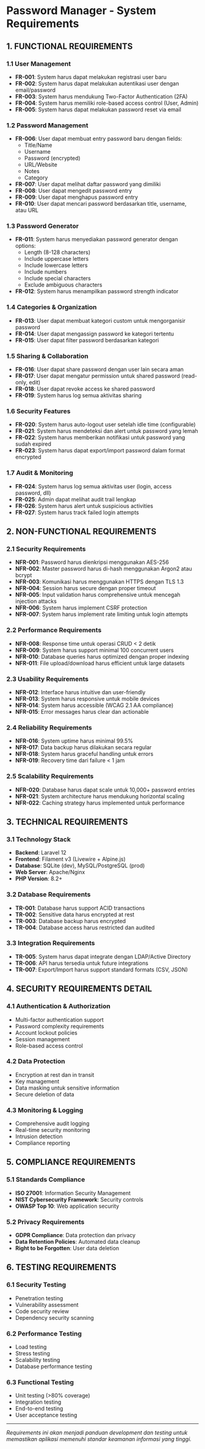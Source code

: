 # Password Manager - System Requirements

## 1. FUNCTIONAL REQUIREMENTS

### 1.1 User Management
- **FR-001**: System harus dapat melakukan registrasi user baru
- **FR-002**: System harus dapat melakukan autentikasi user dengan email/password
- **FR-003**: System harus mendukung Two-Factor Authentication (2FA)
- **FR-004**: System harus memiliki role-based access control (User, Admin)
- **FR-005**: System harus dapat melakukan password reset via email

### 1.2 Password Management
- **FR-006**: User dapat membuat entry password baru dengan fields:
  - Title/Name
  - Username
  - Password (encrypted)
  - URL/Website
  - Notes
  - Category
- **FR-007**: User dapat melihat daftar password yang dimiliki
- **FR-008**: User dapat mengedit password entry
- **FR-009**: User dapat menghapus password entry
- **FR-010**: User dapat mencari password berdasarkan title, username, atau URL

### 1.3 Password Generator
- **FR-011**: System harus menyediakan password generator dengan options:
  - Length (8-128 characters)
  - Include uppercase letters
  - Include lowercase letters
  - Include numbers
  - Include special characters
  - Exclude ambiguous characters
- **FR-012**: System harus menampilkan password strength indicator

### 1.4 Categories & Organization
- **FR-013**: User dapat membuat kategori custom untuk mengorganisir password
- **FR-014**: User dapat mengassign password ke kategori tertentu
- **FR-015**: User dapat filter password berdasarkan kategori

### 1.5 Sharing & Collaboration
- **FR-016**: User dapat share password dengan user lain secara aman
- **FR-017**: User dapat mengatur permission untuk shared password (read-only, edit)
- **FR-018**: User dapat revoke access ke shared password
- **FR-019**: System harus log semua aktivitas sharing

### 1.6 Security Features
- **FR-020**: System harus auto-logout user setelah idle time (configurable)
- **FR-021**: System harus mendeteksi dan alert untuk password yang lemah
- **FR-022**: System harus memberikan notifikasi untuk password yang sudah expired
- **FR-023**: System harus dapat export/import password dalam format encrypted

### 1.7 Audit & Monitoring
- **FR-024**: System harus log semua aktivitas user (login, access password, dll)
- **FR-025**: Admin dapat melihat audit trail lengkap
- **FR-026**: System harus alert untuk suspicious activities
- **FR-027**: System harus track failed login attempts

## 2. NON-FUNCTIONAL REQUIREMENTS

### 2.1 Security Requirements
- **NFR-001**: Password harus dienkripsi menggunakan AES-256
- **NFR-002**: Master password harus di-hash menggunakan Argon2 atau bcrypt
- **NFR-003**: Komunikasi harus menggunakan HTTPS dengan TLS 1.3
- **NFR-004**: Session harus secure dengan proper timeout
- **NFR-005**: Input validation harus comprehensive untuk mencegah injection attacks
- **NFR-006**: System harus implement CSRF protection
- **NFR-007**: System harus implement rate limiting untuk login attempts

### 2.2 Performance Requirements
- **NFR-008**: Response time untuk operasi CRUD < 2 detik
- **NFR-009**: System harus support minimal 100 concurrent users
- **NFR-010**: Database queries harus optimized dengan proper indexing
- **NFR-011**: File upload/download harus efficient untuk large datasets

### 2.3 Usability Requirements
- **NFR-012**: Interface harus intuitive dan user-friendly
- **NFR-013**: System harus responsive untuk mobile devices
- **NFR-014**: System harus accessible (WCAG 2.1 AA compliance)
- **NFR-015**: Error messages harus clear dan actionable

### 2.4 Reliability Requirements
- **NFR-016**: System uptime harus minimal 99.5%
- **NFR-017**: Data backup harus dilakukan secara regular
- **NFR-018**: System harus graceful handling untuk errors
- **NFR-019**: Recovery time dari failure < 1 jam

### 2.5 Scalability Requirements
- **NFR-020**: Database harus dapat scale untuk 10,000+ password entries
- **NFR-021**: System architecture harus mendukung horizontal scaling
- **NFR-022**: Caching strategy harus implemented untuk performance

## 3. TECHNICAL REQUIREMENTS

### 3.1 Technology Stack
- **Backend**: Laravel 12
- **Frontend**: Filament v3 (Livewire + Alpine.js)
- **Database**: SQLite (dev), MySQL/PostgreSQL (prod)
- **Web Server**: Apache/Nginx
- **PHP Version**: 8.2+

### 3.2 Database Requirements
- **TR-001**: Database harus support ACID transactions
- **TR-002**: Sensitive data harus encrypted at rest
- **TR-003**: Database backup harus encrypted
- **TR-004**: Database access harus restricted dan audited

### 3.3 Integration Requirements
- **TR-005**: System harus dapat integrate dengan LDAP/Active Directory
- **TR-006**: API harus tersedia untuk future integrations
- **TR-007**: Export/Import harus support standard formats (CSV, JSON)

## 4. SECURITY REQUIREMENTS DETAIL

### 4.1 Authentication & Authorization
- Multi-factor authentication support
- Password complexity requirements
- Account lockout policies
- Session management
- Role-based access control

### 4.2 Data Protection
- Encryption at rest dan in transit
- Key management
- Data masking untuk sensitive information
- Secure deletion of data

### 4.3 Monitoring & Logging
- Comprehensive audit logging
- Real-time security monitoring
- Intrusion detection
- Compliance reporting

## 5. COMPLIANCE REQUIREMENTS

### 5.1 Standards Compliance
- **ISO 27001**: Information Security Management
- **NIST Cybersecurity Framework**: Security controls
- **OWASP Top 10**: Web application security

### 5.2 Privacy Requirements
- **GDPR Compliance**: Data protection dan privacy
- **Data Retention Policies**: Automated data cleanup
- **Right to be Forgotten**: User data deletion

## 6. TESTING REQUIREMENTS

### 6.1 Security Testing
- Penetration testing
- Vulnerability assessment
- Code security review
- Dependency security scanning

### 6.2 Performance Testing
- Load testing
- Stress testing
- Scalability testing
- Database performance testing

### 6.3 Functional Testing
- Unit testing (>80% coverage)
- Integration testing
- End-to-end testing
- User acceptance testing

---

*Requirements ini akan menjadi panduan development dan testing untuk memastikan aplikasi memenuhi standar keamanan informasi yang tinggi.*
